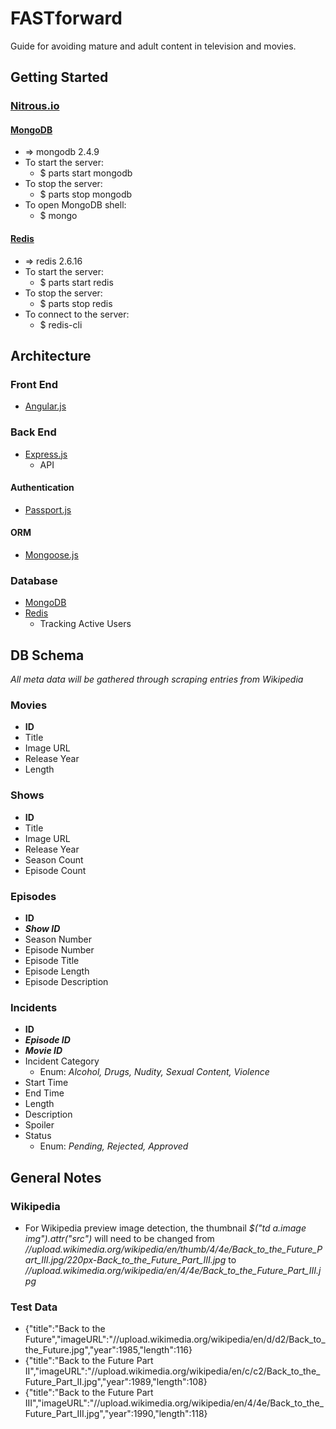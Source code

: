 # FASTforward
Guide for avoiding mature and adult content in television and movies.

## Getting Started
### [Nitrous.io](http://nitrous.io)
#### [MongoDB](http://mongodb.org)
- => mongodb 2.4.9
- To start the server:
  - $ parts start mongodb
- To stop the server:
  - $ parts stop mongodb
- To open MongoDB shell:
  - $ mongo

#### [Redis](http://redis.io)
- => redis 2.6.16
- To start the server:
  - $ parts start redis
- To stop the server:
  - $ parts stop redis
- To connect to the server:
  - $ redis-cli

## Architecture
### Front End
- [Angular.js](http://angularjs.org/)

### Back End
- [Express.js](http://expressjs.com/)
  - API

#### Authentication
- [Passport.js](http://passportjs.org/)

#### ORM
- [Mongoose.js](http://mongoosejs.com)

### Database
- [MongoDB](http://mongodb.org)
- [Redis](http://redis.io)
  - Tracking Active Users

## DB Schema
*All meta data will be gathered through scraping entries from Wikipedia*
### Movies
- **ID**
- Title
- Image URL
- Release Year
- Length

### Shows
- **ID**
- Title
- Image URL
- Release Year
- Season Count
- Episode Count

### Episodes
- **ID**
- ***Show ID***
- Season Number
- Episode Number
- Episode Title
- Episode Length
- Episode Description

### Incidents
- **ID**
- ***Episode ID***
- ***Movie ID***
- Incident Category
  - Enum: *Alcohol, Drugs, Nudity, Sexual Content, Violence*
- Start Time
- End Time
- Length
- Description
- Spoiler
- Status
  - Enum: *Pending, Rejected, Approved*
  
## General Notes
### Wikipedia
- For Wikipedia preview image detection, the thumbnail *$("td a.image img").attr("src")* will need to be changed from *//upload.wikimedia.org/wikipedia/en/thumb/4/4e/Back_to_the_Future_Part_III.jpg/220px-Back_to_the_Future_Part_III.jpg* to *//upload.wikimedia.org/wikipedia/en/4/4e/Back_to_the_Future_Part_III.jpg*

### Test Data
- {"title":"Back to the Future","imageURL":"//upload.wikimedia.org/wikipedia/en/d/d2/Back_to_the_Future.jpg","year":1985,"length":116}
- {"title":"Back to the Future Part II","imageURL":"//upload.wikimedia.org/wikipedia/en/c/c2/Back_to_the_Future_Part_II.jpg","year":1989,"length":108}
- {"title":"Back to the Future Part III","imageURL":"//upload.wikimedia.org/wikipedia/en/4/4e/Back_to_the_Future_Part_III.jpg","year":1990,"length":118}